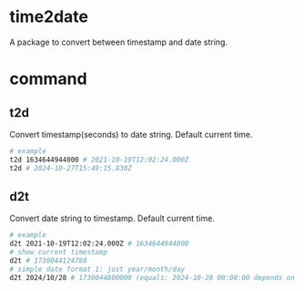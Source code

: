 # time2date

A package to convert between timestamp and date string.

# command

## t2d

Convert timestamp(seconds) to date string. Default current time.

```bash
# example
t2d 1634644944000 # 2021-10-19T12:02:24.000Z
t2d # 2024-10-27T15:49:15.830Z
```

## d2t

Convert date string to timestamp. Default current time.

```bash
# example
d2t 2021-10-19T12:02:24.000Z # 1634644944000
# show current timestamp
d2t # 1730044124788
# simple date format 1: just year/month/day
d2t 2024/10/28 # 1730044800000 (equals: 2024-10-28 00:00:00 depends on your timezone)
```
